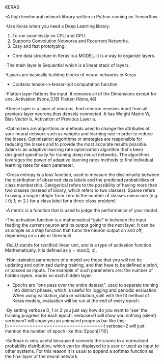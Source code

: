 KERAS:

-A high levelneural network library written in Python running on Tensorflow.

-Use Keras when you need a Deep Learning library:
1. To run seamlessly on CPU and GPU.
2. Supports Convolution Networks and Recurrent Networks.
3. Easy and fast prototyping.

- Core data structure in Keras is a MODEL.
It is a way to organize layers.

-The main layer is Sequential which is a linear stack of layers.

-Layers are basically building blocks of neural networks in Keras.

- Contains tensor-in-tensor-out computation function.

-Flatten layer flattens the input.
It removes all of the Dimensions except for one.
Activation     (None,3,16)
Flatten        (None,48)

-Dense layer is a layer of neurons.
Each neuron receives input from all previous layer neurons,thus densely connected.
It has Weight Matrix W, Bias Vector b, Activation of Previous Layer a.

-Optimizers are algorithms or methods used to change the attributes of your neural network such as weights and learning rate in order to reduce the losses.
Optimization algorithms or strategies are responsible for reducing the losses and to provide the most accurate results possible.
Adam is an adaptive learning rate optimization algorithm that's been designed specifically for training deep neural networks.
The algorithms leverages the power of adaptive learning rates methods to find individual learning rates for each parameter.

-Cross entropy is a loss function, used to measure the dissimilarity between the distribution of observed class labels and the predicted probabilities of class membership.
Categorical refers to the possibility of having more than two classes (instead of binary, which refers to two classes). 
Sparse refers to using a single integer from zero to the number of classes minus one (e.g. { 0; 1; or 2 } for a class label for a three-class problem)

-A metric is a function that is used to judge the performance of your model.

-The activation function is a mathematical “gate” in between the input feeding the current neuron and its output going to the next layer. 
It can be as simple as a step function that turns the neuron output on and off, depending on a rule or threshold.

-ReLU stands for rectified linear unit, and is a type of activation function. Mathematically, it is defined as y = max(0, x).

-Non-trainable parameters of a model are those that you will not be updating and optimized during training, and that have to be defined a priori, or passed as inputs.
The example of such parameters are: the number of hidden layers. nodes on each hidden layer.

- Epochs are "one pass over the entire dataset", used to separate training into distinct phases, which is useful for logging and periodic evaluation. 
When using validation_data or validation_split with the fit method of Keras models, evaluation will be run at the end of every epoch.

-By setting verbose 0, 1 or 2 you just say how do you want to 'see' the training progress for each epoch.
verbose=0 will show you nothing (silent)
verbose=1 will show you an animated progress bar like this: [==================================]
verbose=2 will just mention the number of epoch like this: Epoch[1/10]

-Softmax is very useful because it converts the scores to a normalized probability distribution, which can be displayed to a user or used as input to other systems.
For this reason it is usual to append a softmax function as the final layer of the neural network.

